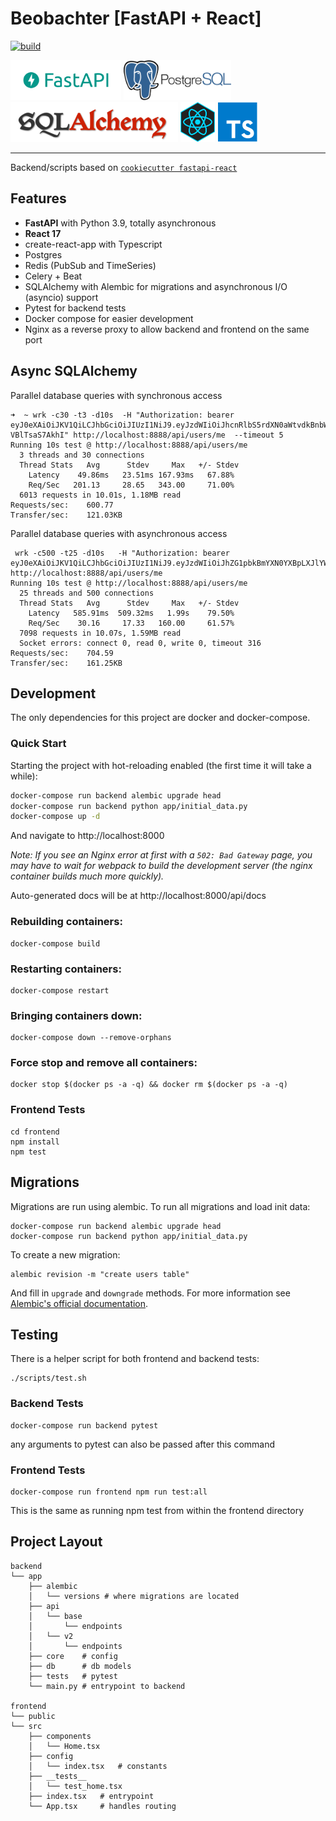# Beobachter [FastAPI + React]
[![build](https://github.com/artiz/beobachter/actions/workflows/build.yml/badge.svg)](https://github.com/artiz/beobachter/actions/workflows/build.yml)

<div>
    <img src="assets/fastapi-logo.png" alt="fastapi-logo" height="64" />
    <img src="assets/postgres-logo.png" alt="react-logo" height="64" /> 
    <img src="assets/sql-alchemy-logo.png" alt="sql-alchemy" height="64" />
    <img src="assets/react-logo.png" alt="react-logo" height="64" />
    <img src="assets/typescript-logo.png" alt="react-logo" height="64" /> 
</div>

--------------------------------------------------------------------------------------------------

Backend/scripts based on [`cookiecutter fastapi-react`](https://github.com/Buuntu/fastapi-react) 


## Features

- **FastAPI** with Python 3.9, totally asynchronous 
- **React 17**
- create-react-app with Typescript
- Postgres
- Redis (PubSub and TimeSeries)
- Celery + Beat
- SQLAlchemy with Alembic for migrations and asynchronous I/O (asyncio) support 
- Pytest for backend tests
- Docker compose for easier development
- Nginx as a reverse proxy to allow backend and frontend on the same port

## Async SQLAlchemy

Parallel database queries with synchronous access
```
➜  ~ wrk -c30 -t3 -d10s  -H "Authorization: bearer eyJ0eXAiOiJKV1QiLCJhbGciOiJIUzI1NiJ9.eyJzdWIiOiJhcnRlbS5rdXN0aWtvdkBnbWFpbC5jb20iLCJ1aWQiOjUsImZuIjpudWxsLCJsbiI6bnVsbCwicGVybWlzc2lvbnMiOiJ1c2VyIiwiZXhwIjoxNjU0MDIxODg2fQ.439CjqvKtBMvIXBEmH0FLW98Te51ur-VBlTsaS7AkhI" http://localhost:8888/api/users/me  --timeout 5
Running 10s test @ http://localhost:8888/api/users/me
  3 threads and 30 connections
  Thread Stats   Avg      Stdev     Max   +/- Stdev
    Latency    49.86ms   23.51ms 167.93ms   67.88%
    Req/Sec   201.13     28.65   343.00     71.00%
  6013 requests in 10.01s, 1.18MB read
Requests/sec:    600.77
Transfer/sec:    121.03KB
```

Parallel database queries with asynchronous access

```
 wrk -c500 -t25 -d10s   -H "Authorization: bearer eyJ0eXAiOiJKV1QiLCJhbGciOiJIUzI1NiJ9.eyJzdWIiOiJhZG1pbkBmYXN0YXBpLXJlYWN0LXByb2plY3QuY29tIiwidWlkIjoxLCJmbiI6IkFkbWluIiwibG4iOm51bGwsInBlcm1pc3Npb25zIjoiYWRtaW4iLCJleHAiOjE2NTQwMzQxOTd9.ivCnw0uwce81JdxV7ZHMtl38jVaHUIoD2G95791P634"  http://localhost:8888/api/users/me
Running 10s test @ http://localhost:8888/api/users/me
  25 threads and 500 connections
  Thread Stats   Avg      Stdev     Max   +/- Stdev
    Latency   585.91ms  509.32ms   1.99s    79.50%
    Req/Sec    30.16     17.33   160.00     61.57%
  7098 requests in 10.07s, 1.59MB read
  Socket errors: connect 0, read 0, write 0, timeout 316
Requests/sec:    704.59
Transfer/sec:    161.25KB
```

## Development

The only dependencies for this project are docker and docker-compose.

### Quick Start

Starting the project with hot-reloading enabled
(the first time it will take a while):

```bash
docker-compose run backend alembic upgrade head
docker-compose run backend python app/initial_data.py
docker-compose up -d
```

And navigate to http://localhost:8000

_Note: If you see an Nginx error at first with a `502: Bad Gateway` page, you may have to wait for webpack to build the development server (the nginx container builds much more quickly)._

Auto-generated docs will be at
http://localhost:8000/api/docs

### Rebuilding containers:

```
docker-compose build
```

### Restarting containers:

```
docker-compose restart
```

### Bringing containers down:

```
docker-compose down --remove-orphans
```
### Force stop and remove all containers:

```
docker stop $(docker ps -a -q) && docker rm $(docker ps -a -q)
```

### Frontend Tests

```
cd frontend
npm install
npm test
```

## Migrations

Migrations are run using alembic. To run all migrations and load init data:

```
docker-compose run backend alembic upgrade head
docker-compose run backend python app/initial_data.py
```

To create a new migration:

```
alembic revision -m "create users table"
```

And fill in `upgrade` and `downgrade` methods. For more information see
[Alembic's official documentation](https://alembic.sqlalchemy.org/en/latest/tutorial.html#create-a-migration-script).

## Testing

There is a helper script for both frontend and backend tests:

```
./scripts/test.sh
```

### Backend Tests

```
docker-compose run backend pytest
```

any arguments to pytest can also be passed after this command

### Frontend Tests

```
docker-compose run frontend npm run test:all
```

This is the same as running npm test from within the frontend directory

## Project Layout

```
backend
└── app
    ├── alembic
    │   └── versions # where migrations are located
    ├── api
    │   └── base
    │       └── endpoints
    │   └── v2
    │       └── endpoints
    ├── core    # config
    ├── db      # db models
    ├── tests   # pytest
    └── main.py # entrypoint to backend

frontend
└── public
└── src
    ├── components
    │   └── Home.tsx
    ├── config
    │   └── index.tsx   # constants
    ├── __tests__
    │   └── test_home.tsx
    ├── index.tsx   # entrypoint
    └── App.tsx     # handles routing
```
